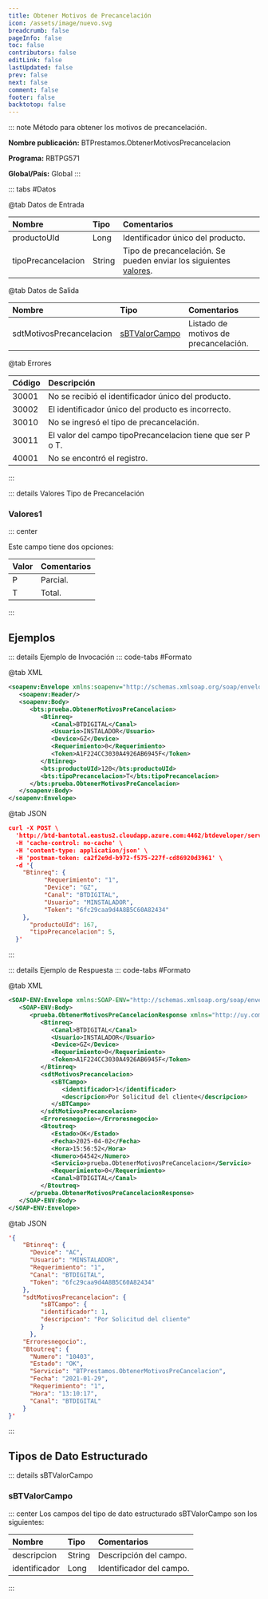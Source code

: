 ```yaml
---
title: Obtener Motivos de Precancelación
icon: /assets/image/nuevo.svg
breadcrumb: false
pageInfo: false
toc: false
contributors: false
editLink: false
lastUpdated: false
prev: false
next: false
comment: false
footer: false
backtotop: false
---
```


<!-- ABRE DATOS DEL MÉTODO -->
::: note Método para obtener los motivos de precancelación.

**Nombre publicación:** BTPrestamos.ObtenerMotivosPrecancelacion

**Programa:** RBTPG571

**Global/País:** Global
:::
<!-- CIERRA DATOS DEL MÉTODO -->

<!-- ABRE TABLA DE DATOS -->
::: tabs #Datos 

@tab Datos de Entrada

Nombre | Tipo | Comentarios
:--------- | :--------- | :---------
productoUId | Long | Identificador único del producto.
tipoPrecancelacion | String | Tipo de precancelación. Se pueden enviar los siguientes [valores](#valores1).

@tab Datos de Salida

Nombre | Tipo | Comentarios
:--------- | :--------- | :---------
sdtMotivosPrecancelacion | [sBTValorCampo](#sbtvalorcampo) | Listado de motivos de precancelación.

@tab Errores

Código | Descripción
:--------- | :-----------
30001 | No se recibió el identificador único del producto.
30002 | El identificador único del producto es incorrecto.
30010 | No se ingresó el tipo de precancelación.
30011 | El valor del campo tipoPrecancelacion tiene que ser P o T.
40001 | No se encontró el registro.
::: 
<!-- CIERRA TABLA DE DATOS -->

<!-- ABRE VALORES -->
::: details Valores Tipo de Precancelación

### Valores1

::: center 

Este campo tiene dos opciones:

Valor | Comentarios
:--------- | :-----------
P | Parcial.
T | Total.
:::

<!-- CIERRA VALORES -->

## **Ejemplos**

<!-- ABRE EJEMPLO DE INVOCACIÓN -->
::: details Ejemplo de Invocación 
::: code-tabs #Formato

@tab XML
```xml
<soapenv:Envelope xmlns:soapenv="http://schemas.xmlsoap.org/soap/envelope/" xmlns:bts="http://uy.com.dlya.bantotal/BTSOA/">
   <soapenv:Header/>
   <soapenv:Body>
      <bts:prueba.ObtenerMotivosPreCancelacion>
         <Btinreq>
            <Canal>BTDIGITAL</Canal>
            <Usuario>INSTALADOR</Usuario>
            <Device>GZ</Device>
            <Requerimiento>0</Requerimiento>
            <Token>A1F224CC3030A4926AB6945F</Token>
         </Btinreq>
         <bts:productoUId>120</bts:productoUId>
         <bts:tipoPrecancelacion>T</bts:tipoPrecancelacion>
      </bts:prueba.ObtenerMotivosPreCancelacion>
   </soapenv:Body>
</soapenv:Envelope>
```

@tab JSON
```json
curl -X POST \
  'http://btd-bantotal.eastus2.cloudapp.azure.com:4462/btdeveloper/servlet/com.dlya.bantotal.odwsbt_BTPrestamos?ObtenerMotivosPreCancelacion=' \
  -H 'cache-control: no-cache' \
  -H 'content-type: application/json' \
  -H 'postman-token: ca2f2e9d-b972-f575-227f-cd86920d3961' \
  -d '{
    "Btinreq": {
          "Requerimiento": "1",
          "Device": "GZ",
          "Canal": "BTDIGITAL",
          "Usuario": "MINSTALADOR",
          "Token": "6fc29caa9d4A8B5C60A82434"
    },
      "productoUId": 167,
      "tipoPrecancelacion": 5,
  }'
```
:::
<!-- CIERRA EJEMPLO DE INVOCACIÓN -->

<!-- ABRE EJEMPLO DE RESPUESTA -->
::: details Ejemplo de Respuesta 
::: code-tabs #Formato

@tab XML
```xml
<SOAP-ENV:Envelope xmlns:SOAP-ENV="http://schemas.xmlsoap.org/soap/envelope/" xmlns:xsd="http://www.w3.org/2001/XMLSchema" xmlns:SOAP-ENC="http://schemas.xmlsoap.org/soap/encoding/" xmlns:xsi="http://www.w3.org/2001/XMLSchema-instance">
   <SOAP-ENV:Body>
      <prueba.ObtenerMotivosPreCancelacionResponse xmlns="http://uy.com.dlya.bantotal/BTSOA/">
         <Btinreq>
            <Canal>BTDIGITAL</Canal>
            <Usuario>INSTALADOR</Usuario>
            <Device>GZ</Device>
            <Requerimiento>0</Requerimiento>
            <Token>A1F224CC3030A4926AB6945F</Token>
         </Btinreq>
         <sdtMotivosPrecancelacion>
            <sBTCampo>
               <identificador>1</identificador>
               <descripcion>Por Solicitud del cliente</descripcion>
            </sBTCampo>
         </sdtMotivosPrecancelacion>
         <Erroresnegocio></Erroresnegocio>
         <Btoutreq>
            <Estado>OK</Estado>
            <Fecha>2025-04-02</Fecha>
            <Hora>15:56:52</Hora>
            <Numero>64542</Numero>
            <Servicio>prueba.ObtenerMotivosPreCancelacion</Servicio>
            <Requerimiento>0</Requerimiento>
            <Canal>BTDIGITAL</Canal>
         </Btoutreq>
      </prueba.ObtenerMotivosPreCancelacionResponse>
   </SOAP-ENV:Body>
</SOAP-ENV:Envelope>
```

@tab JSON
```json
'{
    "Btinreq": {
      "Device": "AC",
      "Usuario": "MINSTALADOR",
      "Requerimiento": "1",
      "Canal": "BTDIGITAL",
      "Token": "6fc29caa9d4A8B5C60A82434"
    },
    "sdtMotivosPrecancelacion": {
         "sBTCampo": {
         "identificador": 1,
         "descripcion": "Por Solicitud del cliente"
         }
      },
    "Erroresnegocio":,
    "Btoutreq": {
      "Numero": "10403",
      "Estado": "OK",
      "Servicio": "BTPrestamos.ObtenerMotivosPreCancelacion",
      "Fecha": "2021-01-29",
      "Requerimiento": "1",
      "Hora": "13:10:17",
      "Canal": "BTDIGITAL"
    }
}'
```
::: 
<!-- CIERRA EJEMPLO DE RESPUESTA -->

## **Tipos de Dato Estructurado**

<!-- ABRE SDT -->
::: details sBTValorCampo  

### sBTValorCampo

::: center 
Los campos del tipo de dato estructurado sBTValorCampo son los siguientes: 

Nombre | Tipo | Comentarios 
:--------- | :----------- | :----------- 
descripcion | String | Descripción del campo.
identificador | Long | Identificador del campo.
:::
<!-- CIERRA SDT -->
